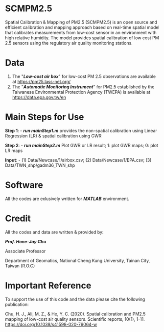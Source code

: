 # SCMPM2.5
Spatial Calibration & Mapping of PM2.5 (SCMPM2.5) is an open source and efficient calibration and mapping approach based on real-time spatial model that calibrates measurements from low-cost sensor in an environment with high relative humidity. The model provides spatial calibration of low cost PM 2.5 sensors using the regulatory air quality monitoring stations.


# Data
1. The "***Low-cost air box***" for low-cost PM 2.5 observations are available at https://pm25.lass-net.org/
2. The "***Automatic Monitoring Instrument***" for PM2.5 established by the Taiwanese Environmental Protection Agency (TWEPA) is available at https://data.epa.gov.tw/en

# Main Steps for Use
**Step 1**: - ***run mainStep1.m*** provides the non-spatial calibration using Linear Regression (LR) & spatial calibration using GWR 

**Step 2**: - ***run mainStep2.m*** Plot GWR or LR result; 1: plot GWR maps; 0: plot LR maps

**Input**: - (1) Data/Newcase/1/airbox.csv; (2) Data/Newcase/1/EPA.csv; (3) Data/TWN_shp/gadm36_TWN_shp  

# Software
All the codes are exlusively written for ***MATLAB*** environment.

# Credit
All the codes and data are written & provided by: 

***Prof. Hone-Jay Chu***

Associate Professor

Department of Geomatics, National Cheng Kung University, Tainan City, Taiwan (R.O.C)


# Important Reference
To support the use of this code and the data please cite the following publication:

Chu, H. J., Ali, M. Z., & He, Y. C. (2020). Spatial calibration and PM2.5 mapping of low-cost air quality sensors. Scientific reports, 10(1), 1-11. https://doi.org/10.1038/s41598-020-79064-w
